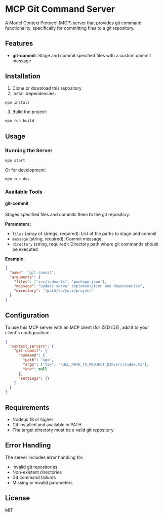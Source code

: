 # MCP Git Command Server

A Model Context Protocol (MCP) server that provides git command functionality, specifically for committing files to a git repository.

## Features

- **git-commit**: Stage and commit specified files with a custom commit message

## Installation

1. Clone or download this repository
2. Install dependencies:
```bash
npm install
```

3. Build the project:
```bash
npm run build
```

## Usage

### Running the Server

```bash
npm start
```

Or for development:
```bash
npm run dev
```

### Available Tools

#### git-commit

Stages specified files and commits them to the git repository.

**Parameters:**
- `files` (array of strings, required): List of file paths to stage and commit
- `message` (string, required): Commit message
- `directory` (string, required): Directory path where git commands should be executed

**Example:**
```json
{
  "name": "git-commit",
  "arguments": {
    "files": ["src/index.ts", "package.json"],
    "message": "Update server implementation and dependencies",
    "directory": "/path/to/your/project"
  }
}
```

## Configuration

To use this MCP server with an MCP client (for ZED IDE), add it to your client's configuration:

```json
{
  "context_servers": {
    "git-commit": {
      "command": {
        "path": "npx",
        "args": ["tsx", "FULL_PATH_TO_PROJECT_DIR/src/index.ts"],
        "env": null
      },
      "settings": {}
    }
  }
}
```

## Requirements

- Node.js 18 or higher
- Git installed and available in PATH
- The target directory must be a valid git repository

## Error Handling

The server includes error handling for:
- Invalid git repositories
- Non-existent directories
- Git command failures
- Missing or invalid parameters

## License

MIT
